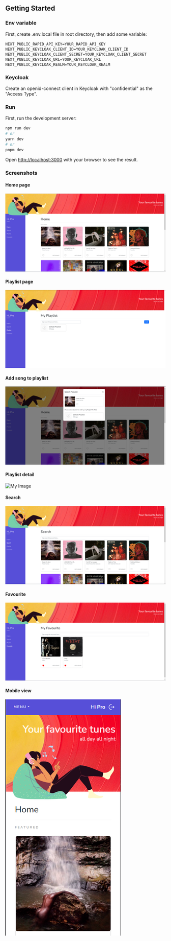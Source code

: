## Getting Started

### Env variable

First, create .env.local file in root directory, then add some variable:

```
NEXT_PUBLIC_RAPID_API_KEY=YOUR_RAPID_API_KEY
NEXT_PUBLIC_KEYCLOAK_CLIENT_ID=YOUR_KEYCLOAK_CLIENT_ID
NEXT_PUBLIC_KEYCLOAK_CLIENT_SECRET=YOUR_KEYCLOAK_CLIENT_SECRET
NEXT_PUBLIC_KEYCLOAK_URL=YOUR_KEYCLOAK_URL
NEXT_PUBLIC_KEYCLOAK_REALM=YOUR_KEYCLOAK_REALM
```

### Keycloak

Create an openid-connect client in Keycloak with "confidential" as the "Access Type".

### Run

First, run the development server:

```bash
npm run dev
# or
yarn dev
# or
pnpm dev
```

Open [http://localhost:3000](http://localhost:3000) with your browser to see the result.

### Screenshots

#### Home page

![My Image](public/screenshots/01_home.png)

#### Playlist page

![My Image](public/screenshots/02_playlist.png)

#### Add song to playlist

![My Image](public/screenshots/03_add-to-playlist.png)

#### Playlist detail

![My Image](public/screenshots/04-playlist-detail.png)

#### Search

![My Image](public/screenshots/06_search.png)

#### Favourite

![My Image](public/screenshots/07_favourite.png)

#### Mobile view

![My Image](public/screenshots/05_home-mobile.png)
